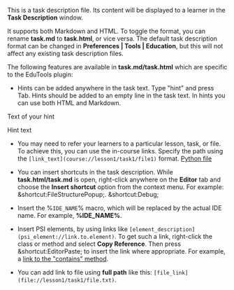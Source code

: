 
This is a task description file.
Its content will be displayed to a learner
in the **Task Description** window.

It supports both Markdown and HTML.
To toggle the format, you can rename **task.md**
to **task.html**, or vice versa.
The default task description format can be changed
in **Preferences | Tools | Education**,
but this will not affect any existing task description files.

The following features are available in
**task.md/task.html** which are specific to the EduTools plugin:

- Hints can be added anywhere in the task text.
Type "hint" and press Tab.
Hints should be added to an empty line in the task text.
In hints you can use both HTML and Markdown.
<div class="hint">

Text of your hint

</div>

<div class="hint">

  Hint text

</div>


- You may need to refer your learners to a particular lesson,
task, or file. To achieve this, you can use the in-course links.
Specify the path using the `[link_text](course://lesson1/task1/file1)` format.
[Python file](course://lesson1/task1/task.py)

- You can insert shortcuts in the task description.
While **task.html/task.md** is open, right-click anywhere
on the **Editor** tab and choose the **Insert shortcut** option
from the context menu.
For example: &shortcut:FileStructurePopup;.
&shortcut:Debug;

- Insert the &percnt;`IDE_NAME`&percnt; macro,
which will be replaced by the actual IDE name.
For example, **%IDE_NAME%**.

- Insert PSI elements, by using links like
`[element_description](psi_element://link.to.element)`.
To get such a link, right-click the class or method
and select **Copy Reference**.
Then press &shortcut:EditorPaste; to insert the link where appropriate.
For example, a [link to the "contains" method](psi_element://java.lang.String#contains).

- You can add link to file using **full path** like this:
  `[file_link](file://lesson1/task1/file.txt)`.